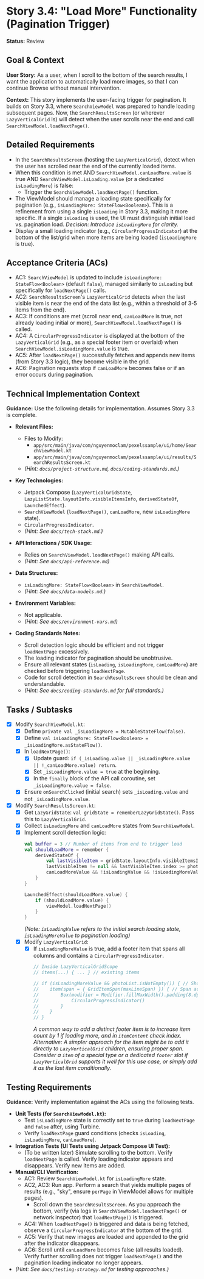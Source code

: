 # Story 3.4: "Load More" Functionality (Pagination Trigger)

**Status:** Review

## Goal & Context

**User Story:** As a user, when I scroll to the bottom of the search results, I want the application to automatically load more images, so that I can continue Browse without manual intervention.

**Context:** This story implements the user-facing trigger for pagination. It builds on Story 3.3, where `SearchViewModel` was prepared to handle loading subsequent pages. Now, the `SearchResultsScreen` (or wherever `LazyVerticalGrid` is) will detect when the user scrolls near the end and call `SearchViewModel.loadNextPage()`.

## Detailed Requirements

* In the `SearchResultsScreen` (hosting the `LazyVerticalGrid`), detect when the user has scrolled near the end of the currently loaded items.
* When this condition is met AND `SearchViewModel.canLoadMore.value` is true AND `SearchViewModel.isLoading.value` (or a dedicated `isLoadingMore`) is false:
    * Trigger the `SearchViewModel.loadNextPage()` function.
* The ViewModel should manage a loading state specifically for pagination (e.g., `isLoadingMore: StateFlow<Boolean>`). This is a refinement from using a single `isLoading` in Story 3.3, making it more specific. If a single `isLoading` is used, the UI must distinguish initial load vs. pagination load. *Decision: Introduce `isLoadingMore` for clarity.*
* Display a small loading indicator (e.g., `CircularProgressIndicator`) at the bottom of the list/grid when more items are being loaded (`isLoadingMore` is true).

## Acceptance Criteria (ACs)

-   AC1: `SearchViewModel` is updated to include `isLoadingMore: StateFlow<Boolean>` (default `false`), managed similarly to `isLoading` but specifically for `loadNextPage()` calls.
-   AC2: `SearchResultsScreen`'s `LazyVerticalGrid` detects when the last visible item is near the end of the data list (e.g., within a threshold of 3-5 items from the end).
-   AC3: If conditions are met (scroll near end, `canLoadMore` is true, not already loading initial or more), `SearchViewModel.loadNextPage()` is called.
-   AC4: A `CircularProgressIndicator` is displayed at the bottom of the `LazyVerticalGrid` (e.g., as a special footer item or overlaid) when `SearchViewModel.isLoadingMore.value` is true.
-   AC5: After `loadNextPage()` successfully fetches and appends new items (from Story 3.3 logic), they become visible in the grid.
-   AC6: Pagination requests stop if `canLoadMore` becomes false or if an error occurs during pagination.

## Technical Implementation Context

**Guidance:** Use the following details for implementation. Assumes Story 3.3 is complete.

-   **Relevant Files:**
    -   Files to Modify:
        -   `app/src/main/java/com/nguyenmoclam/pexelssample/ui/home/SearchViewModel.kt`
        -   `app/src/main/java/com/nguyenmoclam/pexelssample/ui/results/SearchResultsScreen.kt`
    -   _(Hint: `docs/project-structure.md`, `docs/coding-standards.md`.)_

-   **Key Technologies:**
    -   Jetpack Compose (`LazyVerticalGridState`, `LazyListState.layoutInfo.visibleItemsInfo`, `derivedStateOf`, `LaunchedEffect`).
    -   `SearchViewModel` (`loadNextPage()`, `canLoadMore`, new `isLoadingMore` state).
    -   `CircularProgressIndicator`.
    -   _(Hint: See `docs/tech-stack.md`.)_

-   **API Interactions / SDK Usage:**
    -   Relies on `SearchViewModel.loadNextPage()` making API calls.
    -   _(Hint: See `docs/api-reference.md`)_

-   **Data Structures:**
    -   `isLoadingMore: StateFlow<Boolean>` in `SearchViewModel`.
    -   _(Hint: See `docs/data-models.md`.)_

-   **Environment Variables:**
    -   Not applicable.
    -   _(Hint: See `docs/environment-vars.md`)_

-   **Coding Standards Notes:**
    -   Scroll detection logic should be efficient and not trigger `loadNextPage` excessively.
    -   The loading indicator for pagination should be unobtrusive.
    -   Ensure all relevant states (`isLoading`, `isLoadingMore`, `canLoadMore`) are checked before triggering `loadNextPage`.
    -   Code for scroll detection in `SearchResultsScreen` should be clean and understandable.
    -   _(Hint: See `docs/coding-standards.md` for full standards.)_

## Tasks / Subtasks

-   [x] Modify `SearchViewModel.kt`:
    -   [x] Define `private val _isLoadingMore = MutableStateFlow(false)`.
    -   [x] Define `val isLoadingMore: StateFlow<Boolean> = _isLoadingMore.asStateFlow()`.
    -   [x] In `loadNextPage()`:
        -   [x] Update guard: `if (_isLoading.value || _isLoadingMore.value || !_canLoadMore.value) return`.
        -   [x] Set `_isLoadingMore.value = true` at the beginning.
        -   [x] In the `finally` block of the API call coroutine, set `_isLoadingMore.value = false`.
    -   [x] Ensure `onSearchClicked` (initial search) sets `_isLoading.value` and not `_isLoadingMore.value`.
-   [x] Modify `SearchResultsScreen.kt`:
    -   [x] Get `LazyGridState`: `val gridState = rememberLazyGridState()`. Pass this to `LazyVerticalGrid`.
    -   [x] Collect `isLoadingMore` and `canLoadMore` states from `SearchViewModel`.
    -   [x] Implement scroll detection logic:
        ```kotlin
        val buffer = 3 // Number of items from end to trigger load
        val shouldLoadMore = remember {
            derivedStateOf {
                val lastVisibleItem = gridState.layoutInfo.visibleItemsInfo.lastOrNull()
                lastVisibleItem != null && lastVisibleItem.index >= photoList.size - 1 - buffer &&
                canLoadMoreValue && !isLoadingValue && !isLoadingMoreValue // isLoadingValue is initial load
            }
        }

        LaunchedEffect(shouldLoadMore.value) {
            if (shouldLoadMore.value) {
                viewModel.loadNextPage()
            }
        }
        ```
        *(Note: `isLoadingValue` refers to the initial search loading state, `isLoadingMoreValue` to pagination loading)*
    -   [x] Modify `LazyVerticalGrid`:
        -   [x] If `isLoadingMoreValue` is true, add a footer item that spans all columns and contains a `CircularProgressIndicator`.
            ```kotlin
            // Inside LazyVerticalGridScope
            // items(...) { ... } // existing items

            // if (isLoadingMoreValue && photoList.isNotEmpty()) { // Show only if there are items
            //    item(span = { GridItemSpan(maxLineSpan) }) { // Span across all columns
            //        Box(modifier = Modifier.fillMaxWidth().padding(8.dp), contentAlignment = Alignment.Center) {
            //            CircularProgressIndicator()
            //        }
            //    }
            // }
            ```
            *A common way to add a distinct footer item is to increase item count by 1 if loading more, and in `itemContent` check index.*
            *Alternative: A simpler approach for the item might be to add it directly to `LazyVerticalGrid` children, ensuring proper span.*
            *Consider a `item` of a special type or a dedicated `footer` slot if `LazyVerticalGrid` supports it well for this use case, or simply add it as the last item conditionally.*

## Testing Requirements

**Guidance:** Verify implementation against the ACs using the following tests.
-   **Unit Tests (for `SearchViewModel.kt`):**
    -   Test `isLoadingMore` state is correctly set to `true` during `loadNextPage` and `false` after, using Turbine.
    -   Verify `loadNextPage` guard conditions (checks `isLoading`, `isLoadingMore`, `canLoadMore`).
-   **Integration Tests (UI Tests using Jetpack Compose UI Test):**
    -   (To be written later) Simulate scrolling to the bottom. Verify `loadNextPage` is called. Verify loading indicator appears and disappears. Verify new items are added.
-   **Manual/CLI Verification:**
    -   AC1: Review `SearchViewModel.kt` for `isLoadingMore` state.
    -   AC2, AC3: Run app. Perform a search that yields multiple pages of results (e.g., "sky", ensure `perPage` in ViewModel allows for multiple pages).
        -   Scroll down the `SearchResultsScreen`. As you approach the bottom, verify (via logs in `SearchViewModel.loadNextPage()` or network inspector) that `loadNextPage()` is triggered.
    -   AC4: When `loadNextPage()` is triggered and data is being fetched, observe a `CircularProgressIndicator` at the bottom of the grid.
    -   AC5: Verify that new images are loaded and appended to the grid after the indicator disappears.
    -   AC6: Scroll until `canLoadMore` becomes false (all results loaded). Verify further scrolling does not trigger `loadNextPage()` and the pagination loading indicator no longer appears.
-   _(Hint: See `docs/testing-strategy.md` for testing approaches.)_
